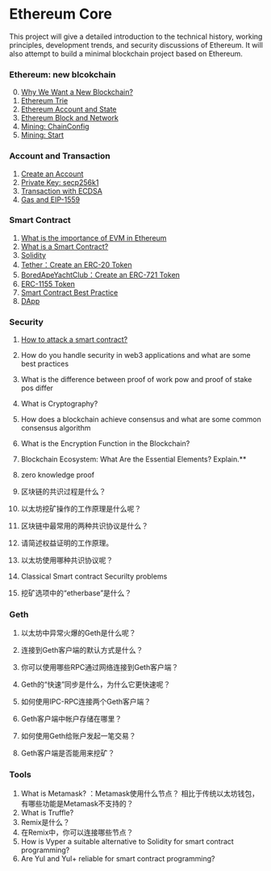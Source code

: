 # Ethereum Core
This project will give a detailed introduction to the technical history, working principles, development trends, and security discussions of Ethereum. It will also attempt to build a minimal blockchain project based on Ethereum.



### Ethereum: new blcokchain

0. [Why We Want a New Blockchain?](./ethereum/why-we-want-a-new-blockchain.md)
1. [Ethereum Trie](./ethereum/ethereum-trie.md)
2. [Ethereum Account and State](./ethereum/ethereum-account-state.md)
3. [Ethereum Block and Network](./ethereum/ethereum-block-and-network.md)
4. [Mining: ChainConfig](./ethereum/mining-chainconfig.md)
5. [Mining: Start](./ethereum/mining-start.md)



### Account and Transaction 

1. [Create an Account](./ethereum/create-an-account.md)
2. [Private Key: secp256k1](./ethereum/private-key-secp256k1.md)
4. [Transaction with ECDSA](./ethereum/transaction.md)
6. [Gas and EIP-1559](./ethereum/eip-1559.md)



### Smart Contract

1. [What is the importance of EVM in Ethereum](./ethereum/evm.md)
2. [What is a Smart Contract?](./ethereum/smart-contracrt.md)
3. [Solidity](./ethereum/solidity.md)
4. [Tether：Create an ERC-20 Token](./ethereum/erc20-token.md)
5. [BoredApeYachtClub：Create an ERC-721 Token](./ethereum/erc721-token.md)
6. [ERC-1155 Token](./ethereum/erc1155-token.md)
7. [Smart Contract Best Practice](./ethereum/smart-contracrt-best-practice.md)
9. [DApp](./ethereum/dapp.md)



### Security 

1. [How to attack a smart contract?](ethereum/how-to-attack-smart-contract.md)

2. How do you handle security in web3 applications and what are some best practices

3. What is the difference between proof of work pow and proof of stake pos differ

4. What is Cryptography?

5. How does a blockchain achieve consensus and what are some common consensus algorithm

6. What is the Encryption Function in the Blockchain?

7. Blockchain Ecosystem: What Are the Essential Elements? Explain.**

8. zero knowledge proof

9. 区块链的共识过程是什么？

10. 以太坊挖矿操作的工作原理是什么呢？

11. 区块链中最常用的两种共识协议是什么？

12. 请简述权益证明的工作原理。

13. 以太坊使用哪种共识协议呢？

14. Classical Smart contract Securilty problems

15. 挖矿选项中的“etherbase”是什么？



### Geth

1. 以太坊中异常火爆的Geth是什么呢？

2. 连接到Geth客户端的默认方式是什么？

3. 你可以使用哪些RPC通过网络连接到Geth客户端？

4. Geth的“快速”同步是什么，为什么它更快速呢？

5. 如何使用IPC-RPC连接两个Geth客户端？

6. Geth客户端中帐户存储在哪里？

7. 如何使用Geth给账户发起一笔交易？

8. Geth客户端是否能用来挖矿？

   


### Tools

1. What is Metamask? ：Metamask使用什么节点？ 相比于传统以太坊钱包，有哪些功能是Metamask不支持的？
2. What is Truffle?
3. Remix是什么？
4. 在Remix中，你可以连接哪些节点？
5. How is Vyper a suitable alternative to Solidity for smart contract programming?
6. Are Yul and Yul+ reliable for smart contract programming?
